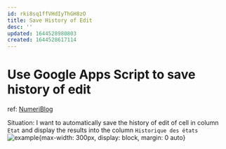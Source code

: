 ```yaml
---
id: rki8sq1ffVHdIyThGH8zO
title: Save History of Edit
desc: ''
updated: 1644528980803
created: 1644528617114
---
```

# Use Google Apps Script to save history of edit
ref: [NumeriBlog](https://thierryvanoffe.com/google-sheets-et-google-apps-script-enregistrer-les-changements-dune-cellule-au-fil-de-leau/)

Situation: I want to automatically save the history of edit of cell in column `Etat` and display the results into the column `Historique des états`
![example](https://thierryvanoffe.com/wp-content/uploads/2021/10/image-8.png){max-width: 300px, display: block, margin: 0 auto}